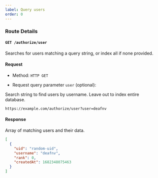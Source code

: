 ```yaml
---
label: Query users
order: 0
---
```


### Route Details

#### ```GET /authorize/user```

Searches for users matching a query string, or index all if none provided.

#### Request

- Method: `HTTP GET`

- Request query parameter `user` (optional): 

Search string to find users by username. Leave out to index entire database.

```
https://example.com/authorize/user?user=deafnv
```

#### Response

Array of matching users and their data.

``` json
[
  {
    "uid": "random-uid",
    "username": "deafnv",
    "rank": 0,
    "createdAt": 1682348075463
  }
]
```